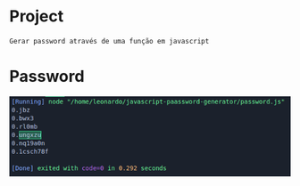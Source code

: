 # Project

```
Gerar password através de uma função em javascript
```
# Password

![](/imagem/pass.png)
